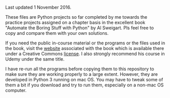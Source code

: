 Last updated 1 November 2016.

These files are Python projects so far completed by me towards the practice projects assigned on a chapter basis in the excellent book "Automate the Boring Stuff with Python" by Al Sweigart. Pls feel free to copy and compare them with your own solutions.  

If you need the public in-course material or the programs or the files used in the book, visit the [website](https://automatetheboringstuff.com/) associated with the book which is available there under a Creative Commons [license](https://creativecommons.org/licenses/by-nc-sa/3.0/legalcode). I also strongly recommend his course in Udemy under the same title.

I have re-run all the programs before copying them to this repository to make sure they are working properly to a large extent. However, they are developed in Python 3 running on mac OS. You may have to tweak some of them a bit if you download and try to run them, especially on a non-mac OS computer.
